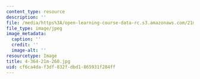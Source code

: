 ```yaml
---
content_type: resource
description: ''
file: /media/https%3A/open-learning-course-data-rc.s3.amazonaws.com/21m-260-stravinsky-to-the-present-spring-2016/cf6ca4daf3df832fdbd1865931f284ff_4-364-21m-260.jpg
file_type: image/jpeg
image_metadata:
  caption: ''
  credit: ''
  image-alt: ''
resourcetype: Image
title: 4-364-21m-260.jpg
uid: cf6ca4da-f3df-832f-dbd1-865931f284ff
---
```

